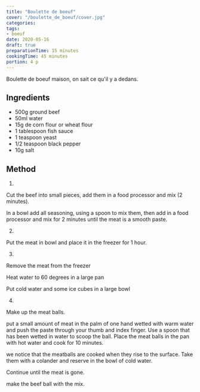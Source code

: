```yaml
---
title: "Boulette de boeuf"
cover: "/boulette_de_boeuf/cover.jpg"
categories:
tags:
- boeuf
date: 2020-05-16
draft: true
preparationTime: 15 minutes 
cookingTime: 45 minutes
portion: 4 p
---
```

Boulette de boeuf maison, on sait ce qu'il y a dedans.
<!--more--> 

## Ingredients

- 500g ground beef
- 50ml water
- 15g de corn flour or wheat flour
- 1 tablespoon fish sauce
- 1 teaspoon yeast
- 1/2 teaspoon black pepper
- 10g salt

## Method

1. 

Cut the beef into small pieces, add them in a food processor and mix (2 minutes).

In a bowl add all seasoning, using a spoon to mix them, then add in a food processor and mix for 2 minutes until the meat is a smooth paste.

2. 
Put the meat in bowl and place it in the freezer for 1 hour.

3. 
Remove the meat from the freezer

Heat water to 60 degrees in a large pan

Put cold water and some ice cubes in a large bowl

4. 
Make up the meat balls.

put a small amount of meat in the palm of one hand wetted with warm water and push the paste through your thumb and index finger. Use a spoon that has been wetted in water to scoop the ball. Place the meat balls in the pan with hot water and cook for 10 minutes.

we notice that the meatballs are cooked when they rise to the surface. Take them with a colander and reserve in the bowl of cold water.

Continue until the meat is gone.

make the beef ball with the mix.
  
 

  
 